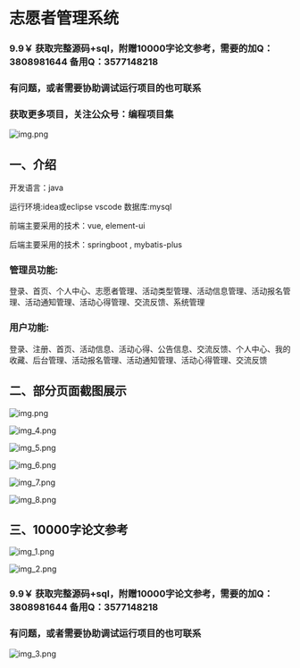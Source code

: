 # 志愿者管理系统

### 9.9￥ 获取完整源码+sql，附赠10000字论文参考，需要的加Q：3808981644 备用Q：3577148218
### 有问题，或者需要协助调试运行项目的也可联系
### 获取更多项目，关注公众号：编程项目集

![img.png](img.png)

## 一、介绍

开发语言：java

运行环境:idea或eclipse vscode 数据库:mysql

前端主要采用的技术：vue, element-ui

后端主要采用的技术：springboot , mybatis-plus

### 管理员功能:

登录、首页、个人中心、志愿者管理、活动类型管理、活动信息管理、活动报名管理、活动通知管理、活动心得管理、交流反馈、系统管理

### 用户功能:

登录、注册、首页、活动信息、活动心得、公告信息、交流反馈、个人中心、我的收藏、后台管理、活动报名管理、活动通知管理、活动心得管理、交流反馈


## 二、部分页面截图展示

![img.png](imgs/img.png)

![img_4.png](imgs/img_4.png)

![img_5.png](imgs/img_5.png)

![img_6.png](imgs/img_6.png)

![img_7.png](imgs/img_7.png)

![img_8.png](imgs/img_8.png)

## 三、10000字论文参考

![img_1.png](imgs/img_1.png)

![img_2.png](imgs/img_2.png)


### 9.9￥ 获取完整源码+sql，附赠10000字论文参考，需要的加Q：3808981644 备用Q：3577148218
### 有问题，或者需要协助调试运行项目的也可联系

![img_3.png](imgs/img_3.png)


